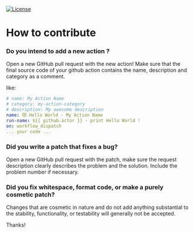 [![License](https://img.shields.io/github/license/tmslpm/Collection-Github-Action)](https://img.shields.io/github/license/tmslpm/Collection-Github-Action)

# How to contribute

### Do you intend to add a new action ?

Open a new GitHub pull request with the new action! Make sure that the final source code of your github action contains the name, description and category as a comment.  

like:
```yml
# name: My Action Name
# category: my-action-category
# description: My awesome description
name: 😻 Hello World - My Action Name
run-name: ${{ github.actor }} - print Hello World !
on: workflow_dispatch
... your code ...
```

###  Did you write a patch that fixes a bug?
 
Open a new GitHub pull request with the patch, make sure the request description clearly describes the problem and the solution. Include the problem number if necessary.

### Did you fix whitespace, format code, or make a purely cosmetic patch?

Changes that are cosmetic in nature and do not add anything substantial to the stability, functionality, or testability will generally not be accepted.


Thanks!